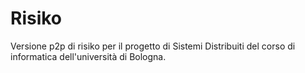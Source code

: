 # Risiko
Versione p2p di risiko per il progetto di Sistemi Distribuiti del corso di informatica dell'università di Bologna.
